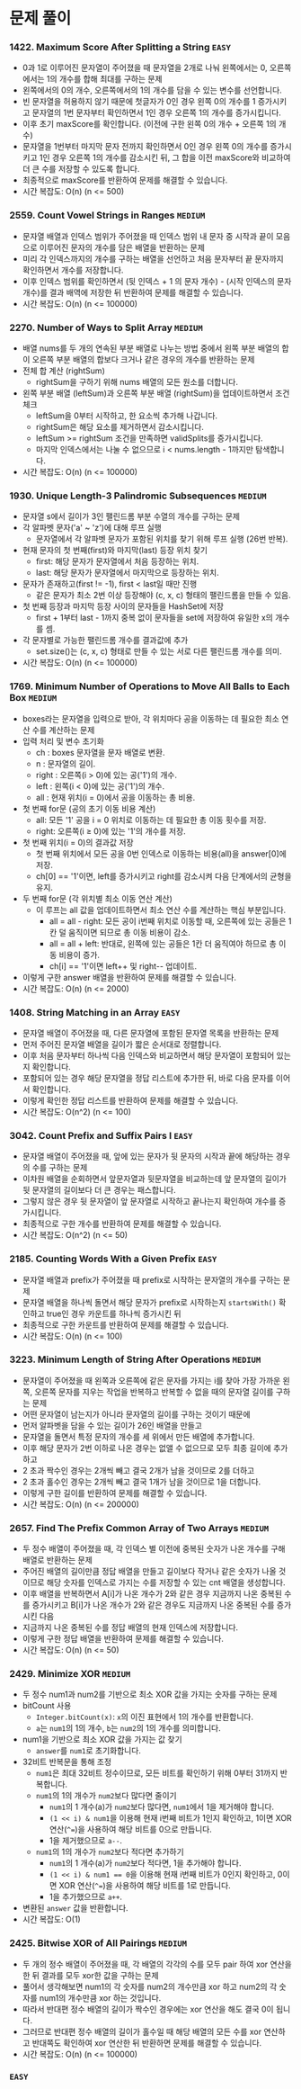 # 문제 풀이

### 1422. Maximum Score After Splitting a String ```EASY```
- 0과 1로 이루어진 문자열이 주어졌을 때 문자열을 2개로 나눠 왼쪽에서는 0, 오른쪽에서는 1의 개수를 합해 최대를 구하는 문제
- 왼쪽에서의 0의 개수, 오른쪽에서의 1의 개수를 담을 수 있는 변수를 선언합니다.
- 빈 문자열을 허용하지 않기 때문에 첫글자가 0인 경우 왼쪽 0의 개수를 1 증가시키고 문자열의 1번 문자부터 확인하면서 1인 경우 오른쪽 1의 개수를 증가시킵니다.
- 이후 초기 maxScore를 확인합니다. (이전에 구한 왼쪽 0의 개수 + 오른쪽 1의 개수)
- 문자열을 1번부터 마지막 문자 전까지 확인하면서 0인 경우 왼쪽 0의 개수를 증가시키고 1인 경우 오른쪽 1의 개수를 감소시킨 뒤, 그 합을 이전 maxScore와 비교하여 더 큰 수를 저장할 수 있도록 합니다.
- 최종적으로 maxScore를 반환하여 문제를 해결할 수 있습니다.
- 시간 복잡도: O(n) (n <= 500)

### 2559. Count Vowel Strings in Ranges ```MEDIUM```
- 문자열 배열과 인덱스 범위가 주어졌을 때 인덱스 범위 내 문자 중 시작과 끝이 모음으로 이루어진 문자의 개수를 담은 배열을 반환하는 문제
- 미리 각 인덱스까지의 개수를 구하는 배열을 선언하고 처음 문자부터 끝 문자까지 확인하면서 개수를 저장합니다.
- 이후 인덱스 범위를 확인하면서 (뒷 인덱스 + 1 의 문자 개수) - (시작 인덱스의 문자 개수)를 결과 배역에 저장한 뒤 반환하여 문제를 해결할 수 있습니다.
- 시간 복잡도: O(n) (n <= 100000)

### 2270. Number of Ways to Split Array ```MEDIUM```
- 배열 nums를 두 개의 연속된 부분 배열로 나누는 방법 중에서 왼쪽 부분 배열의 합이 오른쪽 부분 배열의 합보다 크거나 같은 경우의 개수를 반환하는 문제
- 전체 합 계산 (rightSum)
  + rightSum을 구하기 위해 nums 배열의 모든 원소를 더합니다.
- 왼쪽 부분 배열 (leftSum)과 오른쪽 부분 배열 (rightSum)을 업데이트하면서 조건 체크
  + leftSum을 0부터 시작하고, 한 요소씩 추가해 나갑니다.
  + rightSum은 해당 요소를 제거하면서 감소시킵니다.
  + leftSum >= rightSum 조건을 만족하면 validSplits를 증가시킵니다.
  + 마지막 인덱스에서는 나눌 수 없으므로 i < nums.length - 1까지만 탐색합니다.
- 시간 복잡도: O(n) (n <= 100000)

### 1930. Unique Length-3 Palindromic Subsequences ```MEDIUM```
- 문자열 s에서 길이가 3인 팰린드롬 부분 수열의 개수를 구하는 문제
- 각 알파벳 문자('a' ~ 'z')에 대해 루프 실행
  + 문자열에서 각 알파벳 문자가 포함된 위치를 찾기 위해 루프 실행 (26번 반복).
- 현재 문자의 첫 번째(first)와 마지막(last) 등장 위치 찾기
  + first: 해당 문자가 문자열에서 처음 등장하는 위치.
  + last: 해당 문자가 문자열에서 마지막으로 등장하는 위치.
- 문자가 존재하고(first != -1), first < last일 때만 진행
  + 같은 문자가 최소 2번 이상 등장해야 (c, x, c) 형태의 팰린드롬을 만들 수 있음.
- 첫 번째 등장과 마지막 등장 사이의 문자들을 HashSet에 저장
  + first + 1부터 last - 1까지 중복 없이 문자들을 set에 저장하여 유일한 x의 개수를 셈.
- 각 문자별로 가능한 팰린드롬 개수를 결과값에 추가
  + set.size()는 (c, x, c) 형태로 만들 수 있는 서로 다른 팰린드롬 개수를 의미.
- 시간 복잡도: O(n) (n <= 100000)

### 1769. Minimum Number of Operations to Move All Balls to Each Box ```MEDIUM```
- boxes라는 문자열을 입력으로 받아, 각 위치마다 공을 이동하는 데 필요한 최소 연산 수를 계산하는 문제
- 입력 처리 및 변수 초기화
  + ch : boxes 문자열을 문자 배열로 변환.
  + n : 문자열의 길이.
  + right : 오른쪽(i > 0)에 있는 공('1')의 개수.
  + left : 왼쪽(i < 0)에 있는 공('1')의 개수.
  + all : 현재 위치(i = 0)에서 공을 이동하는 총 비용.
- 첫 번째 for문 (공의 초기 이동 비용 계산)
  + all: 모든 '1' 공을 i = 0 위치로 이동하는 데 필요한 총 이동 횟수를 저장.
  + right: 오른쪽(i ≥ 0)에 있는 '1'의 개수를 저장.
- 첫 번째 위치(i = 0)의 결과값 저장
  + 첫 번째 위치에서 모든 공을 0번 인덱스로 이동하는 비용(all)을 answer[0]에 저장.
  + ch[0] == '1'이면, left를 증가시키고 right를 감소시켜 다음 단계에서의 균형을 유지.
- 두 번째 for문 (각 위치별 최소 이동 연산 계산)
  + 이 루프는 all 값을 업데이트하면서 최소 연산 수를 계산하는 핵심 부분입니다.
    - all = all - right: 모든 공이 i번째 위치로 이동할 때, 오른쪽에 있는 공들은 1칸 덜 움직이면 되므로 총 이동 비용이 감소.
    - all = all + left: 반대로, 왼쪽에 있는 공들은 1칸 더 움직여야 하므로 총 이동 비용이 증가.
    - ch[i] == '1'이면 left++ 및 right-- 업데이트.
- 이렇게 구한 answer 배열을 반환하여 문제를 해결할 수 있습니다.
- 시간 복잡도: O(n) (n <= 2000)

### 1408. String Matching in an Array ```EASY```
- 문자열 배열이 주어졌을 때, 다른 문자열에 포함된 문자열 목록을 반환하는 문제
- 먼저 주어진 문자열 배열을 길이가 짧은 순서대로 정렬합니다.
- 이후 처음 문자부터 하나씩 다음 인덱스와 비교하면서 해당 문자열이 포함되어 있는지 확인합니다.
- 포함되어 있는 경우 해당 문자열을 정답 리스트에 추가한 뒤, 바로 다음 문자를 이어서 확인합니다.
- 이렇게 확인한 정답 리스트를 반환하여 문제를 해결할 수 있습니다.
- 시간 복잡도: O(n^2) (n <= 100)

### 3042. Count Prefix and Suffix Pairs I ```EASY```
- 문자열 배열이 주어졌을 때, 앞에 있는 문자가 뒷 문자의 시작과 끝에 해당하는 경우의 수를 구하는 문제
- 이차원 배열을 순회하면서 앞문자열과 뒷문자열을 비교하는데 앞 문자열의 길이가 뒷 문자열의 길이보다 더 큰 경우는 패스합니다.
- 그렇지 않은 경우 뒷 문자열이 앞 문자열로 시작하고 끝나는지 확인하여 개수를 증가시킵니다.
- 최종적으로 구한 개수를 반환하여 문제를 해결할 수 있습니다.
- 시간 복잡도: O(n^2) (n <= 50)

### 2185. Counting Words With a Given Prefix ```EASY```
- 문자열 배열과 prefix가 주어졌을 때 prefix로 시작하는 문자열의 개수를 구하는 문제
- 문자열 배열을 하나씩 돌면서 해당 문자가 prefix로 시작하는지 ```startsWith()``` 확인하고 true인 경우 카운트를 하나씩 증가시킨 뒤
- 최종적으로 구한 카운트를 반환하여 문제를 해결할 수 있습니다.
- 시간 복잡도: O(n) (n <= 100)

### 3223. Minimum Length of String After Operations ```MEDIUM```
- 문자열이 주어졌을 때 왼쪽과 오른쪽에 같은 문자를 가지는 i를 찾아 가장 가까운 왼쪽, 오른쪽 문자를 지우는 작업을 반복하고 반복할 수 없을 때의 문자열 길이를 구하는 문제
- 어떤 문자열이 남는지가 아니라 문자열의 길이를 구하는 것이기 때문에 
- 먼저 알파벳을 담을 수 있는 길이가 26인 배열을 만들고
- 문자열을 돌면서 특정 문자의 개수를 세 위에서 만든 배열에 추가합니다.
- 이후 해당 문자가 2번 이하로 나온 경우는 없앨 수 없으므로 모두 최종 길이에 추가하고
- 2 초과 짝수인 경우는 2개씩 빼고 결국 2개가 남을 것이므로 2를 더하고
- 2 초과 홀수인 경우는 2개씩 빼고 결국 1개가 남을 것이므로 1을 더합니다.
- 이렇게 구한 길이를 반환하여 문제를 해결할 수 있습니다.
- 시간 복잡도: O(n) (n <= 200000)

### 2657. Find The Prefix Common Array of Two Arrays ```MEDIUM```
- 두 정수 배열이 주어졌을 때, 각 인덱스 별 이전에 중복된 숫자가 나온 개수를 구해 배열로 반환하는 문제
- 주어진 배열의 길이만큼 정답 배열을 만들고 길이보다 작거나 같은 숫자가 나올 것이므로 해당 숫자를 인덱스로 가지는 수를 저장할 수 있는 cnt 배열을 생성합니다.
- 이후 배열을 반복하면서 A[i]가 나온 개수가 2와 같은 경우 지금까지 나온 중복된 수를 증가시키고 B[i]가 나온 개수가 2와 같은 경우도 지금까지 나온 중복된 수를 증가시킨 다음
- 지금까지 나온 중복된 수를 정답 배열의 현재 인덱스에 저장합니다.
- 이렇게 구한 정답 배열을 반환하여 문제를 해결할 수 있습니다.
- 시간 복잡도: O(n) (n <= 50)

### 2429. Minimize XOR ```MEDIUM```
- 두 정수 num1과 num2를 기반으로 최소 XOR 값을 가지는 숫자를 구하는 문제
- bitCount 사용
  + `Integer.bitCount(x)`: `x`의 이진 표현에서 1의 개수를 반환합니다.
  + `a`는 `num1`의 1의 개수, `b`는 `num2`의 1의 개수를 의미합니다.
- num1을 기반으로 최소 XOR 값을 가지는 값 찾기
  + `answer`를 `num1`로 초기화합니다.
- 32비트 반복문을 통해 조정
  + `num1`은 최대 32비트 정수이므로, 모든 비트를 확인하기 위해 0부터 31까지 반복합니다.
  + `num1`의 1의 개수가 `num2`보다 많다면 줄이기
    - `num1`의 1 개수(a)가 `num2`보다 많다면, `num1`에서 1을 제거해야 합니다.
    - `(1 << i) & num1`을 이용해 현재 i번째 비트가 1인지 확인하고, 1이면 XOR 연산(`^=`)을 사용하여 해당 비트를 0으로 만듭니다.
    - 1을 제거했으므로 `a--`.
  + `num1`의 1의 개수가 `num2`보다 적다면 추가하기
    - `num1`의 1 개수(a)가 `num2`보다 적다면, 1을 추가해야 합니다.
    - `(1 << i) & num1 == 0`을 이용해 현재 i번째 비트가 0인지 확인하고, 0이면 XOR 연산(`^=`)을 사용하여 해당 비트를 1로 만듭니다.
    - 1을 추가했으므로 `a++`.
- 변환된 `answer` 값을 반환합니다.
- 시간 복잡도: O(1)

### 2425. Bitwise XOR of All Pairings ```MEDIUM```
- 두 개의 정수 배열이 주어졌을 때, 각 배열의 각각의 수를 모두 pair 하여 xor 연산을 한 뒤 결과를 모두 xor한 값을 구하는 문제
- 풀어서 생각해보면 num1의 각 숫자를 num2의 개수만큼 xor 하고 num2의 각 숫자를 num1의 개수만큼 xor 하는 것입니다.
- 따라서 반대편 정수 배열의 길이가 짝수인 경우에는 xor 연산을 해도 결국 0이 됩니다.
- 그러므로 반대편 정수 배열의 길이가 홀수일 때 해당 배열의 모든 수를 xor 연산하고 반대쪽도 확인하여 xor 연산한 뒤 반환하면 문제를 해결할 수 있습니다.
- 시간 복잡도: O(n) (n <= 100000)

### ```EASY```



